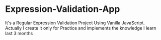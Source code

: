 # Expression-Validation-App
It's a Regular Expression Validation Project Using Vanilla JavaScript. Actually I create it only for Practice and implements the knowledge I learn last 3 months
